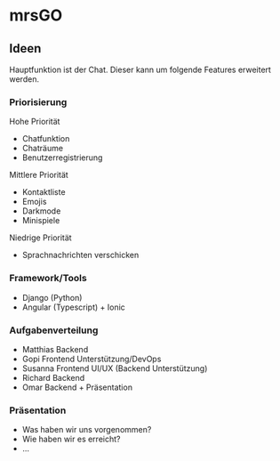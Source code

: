# mrsGO

## Ideen
Hauptfunktion ist der Chat. Dieser kann um folgende Features erweitert werden.

### Priorisierung
Hohe Priorität
- Chatfunktion
- Chaträume
- Benutzerregistrierung

Mittlere Priorität
- Kontaktliste
- Emojis
- Darkmode
- Minispiele

Niedrige Priorität
- Sprachnachrichten verschicken

### Framework/Tools
- Django (Python)
- Angular (Typescript) + Ionic

### Aufgabenverteilung
- Matthias    Backend
- Gopi        Frontend Unterstützung/DevOps
- Susanna     Frontend UI/UX (Backend Unterstützung)
- Richard     Backend
- Omar        Backend + Präsentation

### Präsentation
- Was haben wir uns vorgenommen?
- Wie haben wir es erreicht?
- ...

